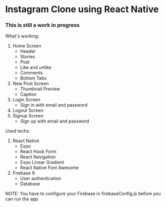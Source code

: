 # Instagram Clone using React Native

### This is still a work in progress

What's working:

  1. Home Screen
     - Header
     - Stories
     - Post
     - Like and unlike
     - Comments
     - Bottom Tabs
  2. New Post Screen
     - Thumbnail Preview
     - Caption
  3. Login Screen
     - Sign in with email and password
  4. Logout Screen
  5. Signup Screen
     - Sign up with email and password

Used techs:
  1. React Native
     - Expo
     - React Hook Form
     - React Navigation
     - Expo Linear Gradient
     - React Native Font Awesome
  2. Firebase 9
     - User authentication
     - Database

NOTE: You have to configure your Firebase in firebaseConfig.js before you can run the app

